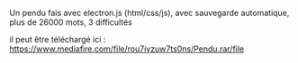 Un pendu fais avec electron.js (html/css/js), avec sauvegarde automatique, plus de 26000 mots, 3 difficultés

il peut être téléchargé ici : https://www.mediafire.com/file/rou7iyzuw7ts0ns/Pendu.rar/file
